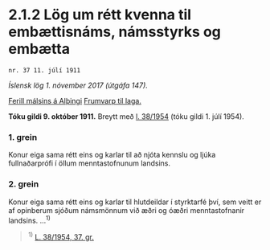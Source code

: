 # 2.1.2 Lög um rétt kvenna til embættisnáms, námsstyrks og embætta

`nr. 37 11. júlí 1911`

_Íslensk lög 1. nóvember 2017 (útgáfa 147)._

[Ferill málsins á Alþingi](https://www.althingi.is/thingstorf/thingmalalistar-eftir-thingum/ferill/?ltg=22&mnr=67)
[Frumvarp til laga.](https://www.althingi.is/altext/22/s/pdf/0124.pdf)

**Tóku gildi 9. október 1911.**
Breytt með
[l. 38/1954](https://althingi.is/altext/stjt/1954.038.html) (tóku gildi 1. júlí 1954).

### 1. grein

Konur eiga sama rétt eins og karlar til að njóta kennslu og ljúka fullnaðarprófi í öllum menntastofnunum landsins.

### 2. grein

Konur eiga sama rétt eins og karlar til hlutdeildar í styrktarfé því, sem veitt er af opinberum sjóðum námsmönnum við æðri og óæðri menntastofnanir landsins. …<sup>1)</sup> 

> <sup>1)</sup> [L. 38/1954, 37. gr.](https://althingi.is/altext/stjt/1954.038.html)
